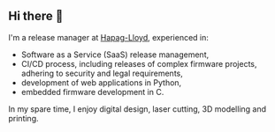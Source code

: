 ## Hi there 👋

I'm a release manager at [Hapag-Lloyd](https://www.hapag-lloyd.com/), experienced in:
- Software as a Service (SaaS) release management,
- CI/CD process, including releases of complex firmware projects, adhering to security and legal requirements,
- development of web applications in Python,
- embedded firmware development in C.

In my spare time, I enjoy digital design, laser cutting, 3D modelling and printing.
